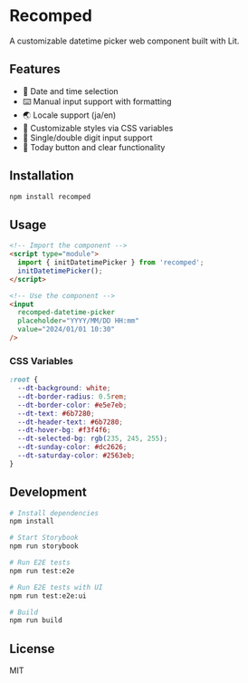 # Recomped

A customizable datetime picker web component built with Lit.

## Features

- 📅 Date and time selection
- ⌨️ Manual input support with formatting
- 🌏 Locale support (ja/en)
- 🎨 Customizable styles via CSS variables
- 🎯 Single/double digit input support
- 🔄 Today button and clear functionality

## Installation

```bash
npm install recomped
```

## Usage

```html
<!-- Import the component -->
<script type="module">
  import { initDatetimePicker } from 'recomped';
  initDatetimePicker();
</script>

<!-- Use the component -->
<input
  recomped-datetime-picker
  placeholder="YYYY/MM/DD HH:mm"
  value="2024/01/01 10:30"
/>
```

### CSS Variables

```css
:root {
  --dt-background: white;
  --dt-border-radius: 0.5rem;
  --dt-border-color: #e5e7eb;
  --dt-text: #6b7280;
  --dt-header-text: #6b7280;
  --dt-hover-bg: #f3f4f6;
  --dt-selected-bg: rgb(235, 245, 255);
  --dt-sunday-color: #dc2626;
  --dt-saturday-color: #2563eb;
}
```

## Development

```bash
# Install dependencies
npm install

# Start Storybook
npm run storybook

# Run E2E tests
npm run test:e2e

# Run E2E tests with UI
npm run test:e2e:ui

# Build
npm run build
```

## License

MIT
